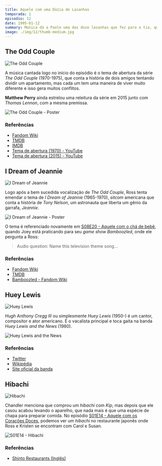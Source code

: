 ```yaml
---
title: Aquele com uma Dúzia de Lasanhas
temporada: 1
episodio: 12
date: 1995-01-12
summary: Monica dá a Paolo uma das doze lasanhas que fez para a tia, que não as quer porque elas contêm carne.
image: ./img/12/thumb-medium.jpg
---
```


## The Odd Couple

![The Odd Couple](./img/12/the-odd-couple.png)

A música cantada logo no início do episódio é o tema de abertura da série
*The Odd Couple* (1970-1975), que conta a história de dois amigos tentando dividir
um apartamento, mas cada um tem uma maneira de viver muito diferente e isso gera
muitos conflitos.

**Matthew Perry** ainda estrelou uma releitura da série em 2015 junto com *Thomas Lennon*,
com a mesma premissa.

![The Odd Couple - Poster](./img/12/the-odd-couple-poster.jpg)

### Referências

- [Fandom Wiki](https://friends.fandom.com/wiki/The_One_With_The_Dozen_Lasagnas)
- [TMDB](https://www.themoviedb.org/tv/1809-the-odd-couple)
- [IMDB](https://www.imdb.com/title/tt0065329/?ref_=tt_sims_tt)
- [Tema de abertura (1970) - YouTube](https://www.youtube.com/watch?v=kDrfHj3j398)
- [Tema de abertura (2015) - YouTube](https://www.youtube.com/watch?v=mrsj4yd_c3I)

## I Dream of Jeannie

![I Dream of Jeannie](./img/12/i-dream-of-jeannie.png)

Logo após a bem sucedida vocalização de *The Odd Couple*, Ross tenta emendar o
tema de *I Dream of Jeannie* (1965-1970), *sitcom* americana que conta a história
de *Tony Nelson*, um astronauta que liberta um gênio da garrafa, *Jeannie*.

![I Dream of Jeannie - Poster](./img/12/i-dream-of-jeannie-poster.jpg)

<cena>
    <chandler
        original="- No, no, we're done. We're done, man."
        traducao="- Não, já chega, já chega cara."
    />
</cena>

O tema é referenciado novamente em [S08E20 - Aquele com o chá de bebê](/temporada/8/episodio/20/),
quando Joey está praticando para seu *game show Bamboozled*, onde ele pergunta a Ross:

> Audio question: Name this television theme song...

### Referências

- [Fandom Wiki](https://friends.fandom.com/wiki/The_One_With_The_Dozen_Lasagnas)
- [TMDB](https://www.themoviedb.org/tv/1660-i-dream-of-jeannie)
- [Bamboozled - Fandom Wiki](https://friends.fandom.com/wiki/Bamboozled)

## Huey Lewis

![Huey Lewis](./img/12/huey-lewis.png)

<cena>
    <ross
      original="- Hey. When did you and Susan meet Huey Lewis?"
      traducao="- Quando vocês conheceram Huey Lewis?"
    />
    <carol
      original="- Uh, that's our friend Tanya."
      traducao="- Essa é nossa amiga Tanya."
    />
    <ross
      original="- Of course it's your friend Tanya."
      traducao="- Claro que é sua amiga Tanya."
    />
</cena>

*Hugh Anthony Cregg III* ou simplesmente *Huey Lewis* (1950-) é um cantor, compositor e
ator americano. É o vacalista principal e toca gaita na banda *Huey Lewis and the News*
(1980).

![Huey Lewis and the News](./img/12/huey-lewis-and-the-news.jpeg)

### Referências

- [Twitter](https://twitter.com/HueyLewisNews)
- [Wikipédia](https://en.wikipedia.org/wiki/Huey_Lewis)
- [Site oficial da banda](http://www.hueylewisandthenews.com/)

## Hibachi

![Hibachi](./img/12/hibachi.png)

<cena>
    <chandler
        original="- We bought a hibachi together, and then he ran off and got married... ...and things got pretty ugly."
        traducao="- Compramos um hibachi juntos, ele se casou...  ...e as coisas ficaram feias."
    />
</cena>

Chandler menciona que comprou um *hibachi* com *Kip*, mas depois que ele casou
acabou levando o aparelho, que nada mais é que uma espécie de chapa para preparar
comida. No episódio [S01E14 - Aquele com os Corações Doces](/temporada/1/episodio/14/),
podemos ver um *hibachi* no restaurante japonês onde Ross e Kristen se encontram
com Carol e Susan.

![S01E14 - Hibachi](./img/12/hibachi-ross-carol.png)

### Referências

- [Shinto Restaurants (Inglês)](https://shintorestaurants.com/what-is-hibachi/)
